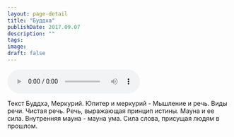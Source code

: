 ```yaml
---
layout: page-detail
title: "Буддха"
publishDate: 2017.09.07
description: ""
tags:
image:
draft: false
---
```


<audio title="2017.09.07 - Буддха.mp3" src="/upload/iblock/d79/d79f4ac3c8c3ab0d4fd692588ef8789a.mp3" controls=""></audio>

 Текст Буддха, Меркурий. Юпитер и меркурий - Мышление и речь. Виды речи. Чистая речь. Речь, выражающая принцип истины. Мауна и ее сила. Внутренняя мауна - мауна ума. Сила слова, присущая людям в прошлом. 

  
